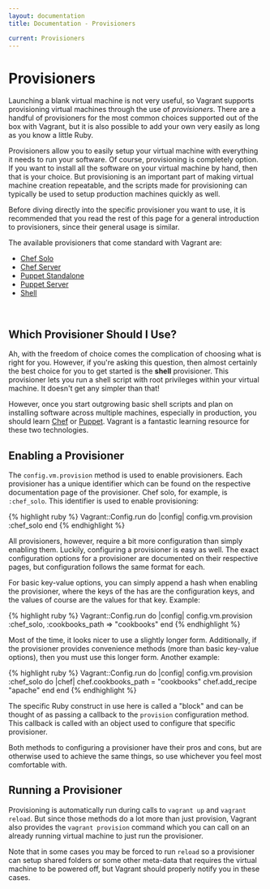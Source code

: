 ```yaml
---
layout: documentation
title: Documentation - Provisioners

current: Provisioners
---
```

# Provisioners

Launching a blank virtual machine is not very useful, so Vagrant supports provisioning
virtual machines through the use of _provisioners_. There are a handful of provisioners
for the most common choices supported out of the box with Vagrant, but it is also
possible to add your own very easily as long as you know a little Ruby.

Provisioners allow you to easily setup your virtual machine with everything it
needs to run your software. Of course, provisioning is completely option. If you
want to install all the software on your virtual machine by hand, then that is your
choice. But provisioning is an important part of making virtual machine creation
repeatable, and the scripts made for provisioning can typically be used to setup
production machines quickly as well.

Before diving directly into the specific provisioner you want to use, it is recommended
that you read the rest of this page for a general introduction to provisioners, since
their general usage is similar.

The available provisioners that come standard with Vagrant are:

<ul>
	<li><a href="/v1/docs/provisioners/chef_solo.html">Chef Solo</a></li>
	<li><a href="/v1/docs/provisioners/chef_server.html">Chef Server</a></li>
	<li><a href="/v1/docs/provisioners/puppet.html">Puppet Standalone</a></li>
	<li><a href="/v1/docs/provisioners/puppet_server.html">Puppet Server</a></li>
	<li><a href="/v1/docs/provisioners/shell.html">Shell</a></li>
</ul>

<br />

## Which Provisioner Should I Use?

Ah, with the freedom of choice comes the complication of choosing
what is right for you. However, if you're asking this question, then almost
certainly the best choice for you to get started is the **shell** provisioner.
This provisioner lets you run a shell script with root privileges within your
virtual machine. It doesn't get any simpler than that!

However, once you start outgrowing basic shell scripts and plan on installing
software across multiple machines, especially in production, you should learn
[Chef](http://opscode.com/chef) or [Puppet](http://puppetlabs.com/puppet). Vagrant
is a fantastic learning resource for these two technologies.

## Enabling a Provisioner

The `config.vm.provision` method is used to enable provisioners. Each provisioner
has a unique identifier which can be found on the respective documentation page of
the provisioner. Chef solo, for example, is `:chef_solo`. This identifier is used
to enable provisioning:

{% highlight ruby %}
Vagrant::Config.run do |config|
  config.vm.provision :chef_solo
end
{% endhighlight %}

All provisioners, however, require a bit more configuration than simply enabling
them. Luckily, configuring a provisioner is easy as well. The exact configuration
options for a provisioner are documented on their respective pages, but configuration
follows the same format for each.

For basic key-value options, you can simply append a hash when enabling the provisioner,
where the keys of the has are the configuration keys, and the values of course are
the values for that key. Example:

{% highlight ruby %}
Vagrant::Config.run do |config|
  config.vm.provision :chef_solo, :cookbooks_path => "cookbooks"
end
{% endhighlight %}

Most of the time, it looks nicer to use a slightly longer form. Additionally, if the
provisioner provides convenience methods (more than basic key-value options), then
you must use this longer form. Another example:

{% highlight ruby %}
Vagrant::Config.run do |config|
  config.vm.provision :chef_solo do |chef|
    chef.cookbooks_path = "cookbooks"
    chef.add_recipe "apache"
  end
end
{% endhighlight %}

The specific Ruby construct in use here is called a "block" and can be thought of
as passing a callback to the `provision` configuration method. This callback is
called with an object used to configure that specific provisioner.

Both methods to configuring a provisioner have their pros and cons, but are
otherwise used to achieve the same things, so use whichever you feel most
comfortable with.

## Running a Provisioner

Provisioning is automatically run during calls to `vagrant up` and `vagrant reload`.
But since those methods do a lot more than just provision, Vagrant also provides
the `vagrant provision` command which you can call on an already running virtual
machine to just run the provisioner.

Note that in some cases you may be forced to run `reload` so a provisioner can
setup shared folders or some other meta-data that requires the virtual machine
to be powered off, but Vagrant should properly notify you in these cases.
